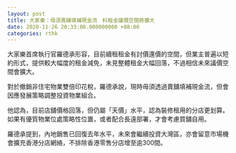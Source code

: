 ```yaml
---
layout: post
title: 大家樂：毋須賣舖填補現金流　料租金議價空間將擴大
date: 2020-11-26 20:33:06.000000000 +08:00
categories: rthk
---
```


大家樂首席執行官羅德承形容，目前續租租金有討價還價的空間，但業主普遍以短約形式，提供較大幅度的租金減免，未見整體租金大幅回落，不過相信未來議價空間會擴大。

對於撤銷非住宅物業雙倍印花稅，羅德承說，現時毋須透過賣舖填補現金流，但會因應發展策略調整投資物業組合。

他認為，目前店舖價格回落，但仍屬「天價」水平，認為裝修租用的分店更划算。如果有優質物業位處策略性位置，或者配合長遠部署，才會考慮買舖自用。

羅德承提到，內地銷售已回復去年水平，未來會繼續投資大灣區，亦會留意市場機會擴充香港分店網絡，不排除香港零售分店增至逾300間。
